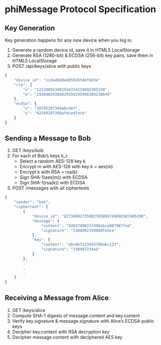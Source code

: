 # phiMessage Protocol Specification

## Key Generation

Key generation happens for any *new* device when you log in.

1. Generate a random device id, save it in HTML5 LocalStorage
2. Generate RSA (1280-bit) & ECDSA (256-bit) key pairs, save them in HTML5 LocalStorage
3. POST /api/keys/alice with public keys

```javascript
{
    "device_id": "1cda4928ed8592834bfe834"
    "rsa": {
        "n": "121240913402934234234092385234",
        "e": "29384029384029350295098309238049"
    },
    "ecdsa": {
        "x": "28795287349abcdef",
        "y": "82349287398afdcedface"
    }
}
```

## Sending a Message to Bob

1. GET /keys/bob
2. For each of Bob’s keys k_i:
   * Select a random AES-128 key k
   * Encrypt m with AES-128 with key k = aes(m)
   * Encrypt k with RSA  = rsa(k)
   * Sign SHA-1(aes(m)) with ECDSA
   * Sign SHA-1(rsa(k)) with ECDSA
3. POST /messages with all ciphertexts

```javascript
{
    "sender": "bob",
    "ciphertext": [
        {
            "device_id": "82734982735982705893745092387405298",
            "message": {
                "content": "92837498237498abce987987fed",
                "signature": "2384092359080fedce"
            },
            "key": {
                "content": "abcdef123456789abc123",
                "signature": "238497234ab"
            }
        },
        .
        .
        .
    ]
}
```

## Receiving a Message from Alice

1. GET /keys/alice
2. Compute SHA-1 digests of message.content and key.content
3. Verify key.signature & message.signature with Alice’s ECDSA public keys
4. Decipher key.content with RSA decryption key
5. Decipher message.content with deciphered AES key
